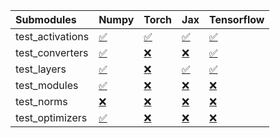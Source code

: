 | Submodules       | Numpy                                                                                                                           | Torch                                                                                                                           | Jax                                                                                                                             | Tensorflow                                                                                                                      |
|:-----------------|:--------------------------------------------------------------------------------------------------------------------------------|:--------------------------------------------------------------------------------------------------------------------------------|:--------------------------------------------------------------------------------------------------------------------------------|:--------------------------------------------------------------------------------------------------------------------------------|
| test_activations | <a href="https://github.com/unifyai/ivy/runs/7827857095?check_suite_focus=true" rel="noopener noreferrer" target="_blank">✅</a> | <a href="https://github.com/unifyai/ivy/runs/7827857249?check_suite_focus=true" rel="noopener noreferrer" target="_blank">✅</a> | <a href="https://github.com/unifyai/ivy/runs/7827857436?check_suite_focus=true" rel="noopener noreferrer" target="_blank">✅</a> | <a href="https://github.com/unifyai/ivy/runs/7827857593?check_suite_focus=true" rel="noopener noreferrer" target="_blank">✅</a> |
| test_converters  | <a href="https://github.com/unifyai/ivy/runs/7827857121?check_suite_focus=true" rel="noopener noreferrer" target="_blank">✅</a> | <a href="https://github.com/unifyai/ivy/runs/7827857269?check_suite_focus=true" rel="noopener noreferrer" target="_blank">❌</a> | <a href="https://github.com/unifyai/ivy/runs/7827857457?check_suite_focus=true" rel="noopener noreferrer" target="_blank">❌</a> | <a href="https://github.com/unifyai/ivy/runs/7827857616?check_suite_focus=true" rel="noopener noreferrer" target="_blank">✅</a> |
| test_layers      | <a href="https://github.com/unifyai/ivy/runs/7827857162?check_suite_focus=true" rel="noopener noreferrer" target="_blank">✅</a> | <a href="https://github.com/unifyai/ivy/runs/7827857293?check_suite_focus=true" rel="noopener noreferrer" target="_blank">❌</a> | <a href="https://github.com/unifyai/ivy/runs/7827857483?check_suite_focus=true" rel="noopener noreferrer" target="_blank">✅</a> | <a href="https://github.com/unifyai/ivy/runs/7827857635?check_suite_focus=true" rel="noopener noreferrer" target="_blank">✅</a> |
| test_modules     | <a href="https://github.com/unifyai/ivy/runs/7827857179?check_suite_focus=true" rel="noopener noreferrer" target="_blank">✅</a> | <a href="https://github.com/unifyai/ivy/runs/7827857329?check_suite_focus=true" rel="noopener noreferrer" target="_blank">❌</a> | <a href="https://github.com/unifyai/ivy/runs/7827857511?check_suite_focus=true" rel="noopener noreferrer" target="_blank">❌</a> | <a href="https://github.com/unifyai/ivy/runs/7827857656?check_suite_focus=true" rel="noopener noreferrer" target="_blank">❌</a> |
| test_norms       | <a href="https://github.com/unifyai/ivy/runs/7827857206?check_suite_focus=true" rel="noopener noreferrer" target="_blank">❌</a> | <a href="https://github.com/unifyai/ivy/runs/7827857365?check_suite_focus=true" rel="noopener noreferrer" target="_blank">❌</a> | <a href="https://github.com/unifyai/ivy/runs/7827857534?check_suite_focus=true" rel="noopener noreferrer" target="_blank">❌</a> | <a href="https://github.com/unifyai/ivy/runs/7827857668?check_suite_focus=true" rel="noopener noreferrer" target="_blank">❌</a> |
| test_optimizers  | <a href="https://github.com/unifyai/ivy/runs/7827857225?check_suite_focus=true" rel="noopener noreferrer" target="_blank">✅</a> | <a href="https://github.com/unifyai/ivy/runs/7827857408?check_suite_focus=true" rel="noopener noreferrer" target="_blank">❌</a> | <a href="https://github.com/unifyai/ivy/runs/7827857559?check_suite_focus=true" rel="noopener noreferrer" target="_blank">❌</a> | <a href="https://github.com/unifyai/ivy/runs/7827857685?check_suite_focus=true" rel="noopener noreferrer" target="_blank">❌</a> |